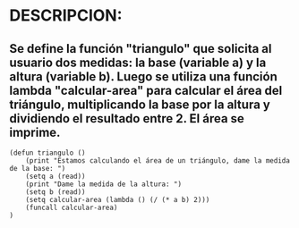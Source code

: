 # DESCRIPCION:
## Se define la función "triangulo" que solicita al usuario dos medidas: la base (variable a) y la altura (variable b). Luego se utiliza una función lambda "calcular-area" para calcular el área del triángulo, multiplicando la base por la altura y dividiendo el resultado entre 2. El área se imprime.
~~~
(defun triangulo ()
	(print "Estamos calculando el área de un triángulo, dame la medida de la base: ")
	(setq a (read))
	(print "Dame la medida de la altura: ")
	(setq b (read))
	(setq calcular-area (lambda () (/ (* a b) 2)))
	(funcall calcular-area)
)
~~~